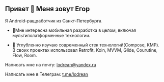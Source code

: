 ## Привет 👋 Меня зовут Егор

Я Android-ращработчик из Санкт-Петербурга.

- 🔭Мне интересна мобильная разработка в целом, включая мультиполатформенные технологии.

- 🌱 Углубленно изучаю современный стек технологий(Compose, KMP). В своих проектах использовал Retrofit, Koin, MVVM, Glide, Courutine, Flow, Room.
  
Написать мне на почту: lodrean@yandex.ru

Написать мне в Телеграм: [t.me/lodrean](https://t.me/Lodrean)


<!--
**lodrean/Lodrean** is a ✨ _special_ ✨ repository because its `README.md` (this file) appears on your GitHub profile.

Here are some ideas to get you started:

- 🔭 I’m currently working on ...
- 🌱 I’m currently learning ...
- 👯 I’m looking to collaborate on ...
- 🤔 I’m looking for help with ...
- 💬 Ask me about ...
- 📫 How to reach me: ...
- 😄 Pronouns: ...
- ⚡ Fun fact: ...
-->
